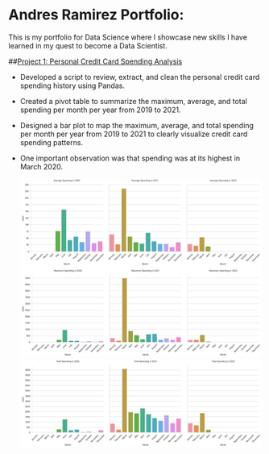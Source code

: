 # Andres Ramirez Portfolio:

This is my portfolio for Data Science where I showcase new skills I have learned in my quest to become a Data Scientist.

##[Project 1: Personal Credit Card Spending Analysis](https://github.com/WarlockBlue/Credit-Card-Spending-Analysis)

- Developed a script to review, extract, and clean the personal credit card spending history using Pandas.
- Created a pivot table to summarize the maximum, average, and total spending per month per year from 2019 to 2021.
- Designed a bar plot to map the maximum, average, and total spending per month per year from 2019 to 2021 to clearly visualize credit card spending patterns.
- One important observation was that spending was at its highest in March 2020.

 	![](https://github.com/WarlockBlue/Credit-Card-Spending-Analysis/blob/main/AverageCreditCardSpending.png)
  ![](https://github.com/WarlockBlue/Credit-Card-Spending-Analysis/blob/main/MaximumCreditCardSpending.png)
  ![](https://github.com/WarlockBlue/Credit-Card-Spending-Analysis/blob/main/TotalCreditCardSpending.png)
